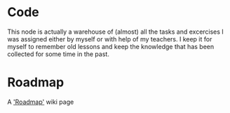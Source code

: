 # Code
This node is actually a warehouse of (almost) all the tasks and excercises I was assigned either by myself or with help of my teachers.
I keep it for myself to remember old lessons and keep the knowledge that has been collected for some time in the past.

# Roadmap

A ['Roadmap'](https://github.com/DoronovIV/computer-science-learning/wiki/Roadmap) wiki page
